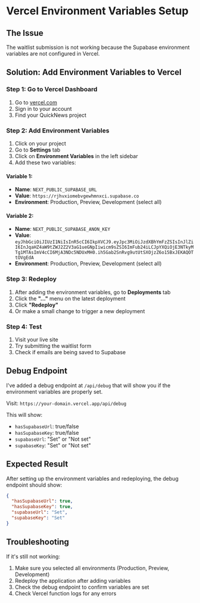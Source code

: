 # Vercel Environment Variables Setup

## The Issue
The waitlist submission is not working because the Supabase environment variables are not configured in Vercel.

## Solution: Add Environment Variables to Vercel

### Step 1: Go to Vercel Dashboard
1. Go to [vercel.com](https://vercel.com)
2. Sign in to your account
3. Find your QuickNews project

### Step 2: Add Environment Variables
1. Click on your project
2. Go to **Settings** tab
3. Click on **Environment Variables** in the left sidebar
4. Add these two variables:

#### Variable 1:
- **Name**: `NEXT_PUBLIC_SUPABASE_URL`
- **Value**: `https://rjhvxiomebvgewhmnxci.supabase.co`
- **Environment**: Production, Preview, Development (select all)

#### Variable 2:
- **Name**: `NEXT_PUBLIC_SUPABASE_ANON_KEY`
- **Value**: `eyJhbGciOiJIUzI1NiIsInR5cCI6IkpXVCJ9.eyJpc3MiOiJzdXBhYmFzZSIsInJlZiI6InJqaHZ4aW9tZWJ2Z2V3aG1ueGNpIiwicm9sZSI6ImFub24iLCJpYXQiOjE3NTkyMTg1MTAsImV4cCI6MjA3NDc5NDUxMH0.ih5Gab2SnRvg9utUtSXOjzZ6o15BxJEKAQOTtOVgEdA`
- **Environment**: Production, Preview, Development (select all)

### Step 3: Redeploy
1. After adding the environment variables, go to **Deployments** tab
2. Click the **"..."** menu on the latest deployment
3. Click **"Redeploy"**
4. Or make a small change to trigger a new deployment

### Step 4: Test
1. Visit your live site
2. Try submitting the waitlist form
3. Check if emails are being saved to Supabase

## Debug Endpoint
I've added a debug endpoint at `/api/debug` that will show you if the environment variables are properly set.

Visit: `https://your-domain.vercel.app/api/debug`

This will show:
- `hasSupabaseUrl`: true/false
- `hasSupabaseKey`: true/false
- `supabaseUrl`: "Set" or "Not set"
- `supabaseKey`: "Set" or "Not set"

## Expected Result
After setting up the environment variables and redeploying, the debug endpoint should show:
```json
{
  "hasSupabaseUrl": true,
  "hasSupabaseKey": true,
  "supabaseUrl": "Set",
  "supabaseKey": "Set"
}
```

## Troubleshooting
If it's still not working:
1. Make sure you selected all environments (Production, Preview, Development)
2. Redeploy the application after adding variables
3. Check the debug endpoint to confirm variables are set
4. Check Vercel function logs for any errors
